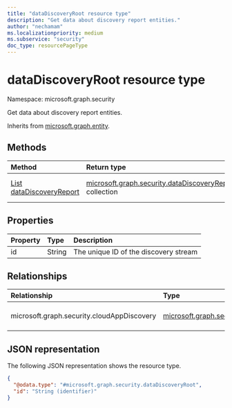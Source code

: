 ```yaml
---
title: "dataDiscoveryRoot resource type"
description: "Get data about discovery report entities."
author: "nechamam"
ms.localizationpriority: medium
ms.subservice: "security"
doc_type: resourcePageType
---
```


# dataDiscoveryRoot resource type

Namespace: microsoft.graph.security

Get data about discovery report entities.

Inherits from [microsoft.graph.entity](../resources/entity.md).

## Methods
|Method|Return type|Description|
|:---|:---|:---|
|[List dataDiscoveryReport](../api/security-datadiscoveryroot-list-cloudappdiscovery.md)|[microsoft.graph.security.dataDiscoveryReport](../resources/security-datadiscoveryreport.md) collection|Get the dataDiscoveryReport resources.

## Properties
|Property|Type|Description|
|:---|:---|:---|
|id|String|The unique ID of the discovery stream|

## Relationships
|Relationship|Type|Description|
|:---|:---|:---|
|microsoft.graph.security.cloudAppDiscovery|[microsoft.graph.security.dataDiscoveryReport](../resources/security-datadiscoveryreport.md)|The available relationships|

## JSON representation
The following JSON representation shows the resource type.
<!-- {
  "blockType": "resource",
  "keyProperty": "id",
  "@odata.type": "microsoft.graph.security.dataDiscoveryRoot",
  "baseType": "microsoft.graph.entity",
  "openType": false
}
-->
``` json
{
  "@odata.type": "#microsoft.graph.security.dataDiscoveryRoot",
  "id": "String (identifier)"
}
```

